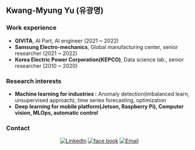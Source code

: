 ## Kwang-Myung Yu (유광명)

### Work experience
- **GIVITA**, AI Part, AI engineer (2021 ~ 2022)
- **Samsung Electro-mechanics**, Global manufacturing center, senior researcher (2021 ~ 2022)
- **Korea Electric Power Corporation(KEPCO)**, Data science lab., senior researcher (2010 ~ 2020)

### Research interests  
- **Machine learning for industries :** Anomaly detection(imbalanced learn, unsupervised approach), time series forecasting, optimization
- **Deep learning for mobile platform(Jetson, Raspberry Pi), Computer vision, MLOps, automatic control**

### Contact
<p align="center">
<a href="https://www.linkedin.com/in/kmyu99/" target="_blank"><img alt="LinkedIn" src="https://img.shields.io/badge/LinkedIn-@kmyu99-blue?style=flat&logo=linkedin"></a>
<a href="https://www.facebook.com/dbrhkdaud" target="_blank"><img alt="face book" src="https://img.shields.io/badge/facebook-kmyu-blue?style=flat&logo=facebook"></a>
<a href="mailto:sguys995@gmail.com"><img alt="Email" src="https://img.shields.io/badge/Email-sguys99@gmail.com-blue?style=flat&logo=gmail"></a>
</p>

